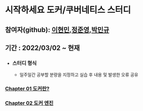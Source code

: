 # 시작하세요 도커/쿠버네티스 스터디

 
## 참여자(github): [이현민](https://github.com/HM-L-1996),[정준영](https://github.com/Jnaru),[박민규](https://github.com/alsrb3272)

## 기간 : 2022/03/02 ~ 현재

- ### 스터디 형식
	- 일주일간 공부할 분량을 지정하고 실습 후 내용 및 발생한 오류 공유 

### [Chapter 01 도커란?](https://github.com/HM-L-1996/docker-study/tree/main/Chapter1)

### [Chapter 02 도커 엔진](https://github.com/HM-L-1996/docker-study/tree/main/chapter2)


